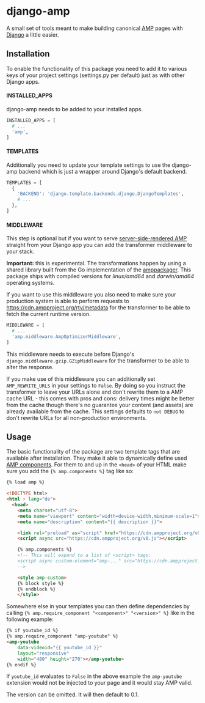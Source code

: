 # django-amp

A small set of tools meant to make building canonical [AMP](https://amp.dev) pages with [Django](https://www.djangoproject.com/) a little easier.

## Installation

To enable the functionality of this package you need to add it to various keys of your project settings (settings.py per default) just as with other Django apps.

#### INSTALLED_APPS
django-amp needs to be added to your installed apps.

```python
INSTALLED_APPS = [
  # ...
  'amp',
]
```

#### TEMPLATES
Additionally you need to update your template settings to use the django-amp backend which is just a wrapper around Django's default backend.


```python
TEMPLATES = [
  {
    'BACKEND': 'django.template.backends.django.DjangoTemplates',
    # ...
  },
]
```

#### MIDDLEWARE
This step is optional but if you want to serve [server-side-rendered AMP](https://github.com/ampproject/amphtml/blob/master/spec/amp-cache-modifications.md) straight from your Django app you can add the transformer middleware to your stack.

**Important:** this is experimental. The transformations happen by using a shared library built from the Go implementation of the [amppackager](https://github.com/ampproject/amppackager/tree/releases/transformer). This package ships with compiled versions for *linux/amd64* and *darwin/amd64* operating systems.

If you want to use this middleware you also need to make sure your production system is able to perform requests to https://cdn.ampproject.org/rtv/metadata for the transformer to be able to fetch the current runtime version.

```python
MIDDLEWARE = [
  # ...
  'amp.middleware.AmpOptimizerMiddleware',
]
```

This middleware needs to execute before Django's `django.middleware.gzip.GZipMiddleware` for the transformer to be able to alter the response.

If you make use of this middleware you can additionally set `AMP_REWRITE_URLS` in your settings to `False`. By doing so you instruct the transformer to leave your URLs alone and don't rewrite them to a AMP cache URL - this comes with pros and cons: delivery times might be better from the cache though there's no guarantee your content (and assets) are already available from the cache. This settings defaults to `not DEBUG` to don't rewrite URLs for all non-production environments.

## Usage
The basic functionality of the package are two template tags that are available after installation. They make it able to dynamically define used [AMP components](https://amp.dev/documentation/components/). For them to and up in the `<head>` of your HTML make sure you add the `{% amp.components %}` tag like so:

```html
{% load amp %}

<!DOCTYPE html>
<html ⚡ lang="de">
  <head>
    <meta charset="utf-8">
    <meta name="viewport" content="width=device-width,minimum-scale=1">
    <meta name="description" content="{{ description }}">

    <link rel="preload" as="script" href="https://cdn.ampproject.org/v0.js">
    <script async src="https://cdn.ampproject.org/v0.js"></script>

    {% amp.components %}
    <!-- This will expand to a list of <script> tags:
    <script async custom-element="amp-..." src="https://cdn.ampproject.org/v0/amp-...-0.1.js"></script>
    -->

    <style amp-custom>
    {% block style %}
    {% endblock %}
    </style>
```

Somewhere else in your templates you can then define dependencies by calling `{% amp.require_component "<component>" "<version>" %}` like in the following example:

```html
{% if youtube_id %}
{% amp.require_component "amp-youtube" %}
<amp-youtube
    data-videoid="{{ youtube_id }}"
    layout="responsive"
    width="480" height="270"></amp-youtube>
{% endif %}
```

 If `youtube_id` evaluates to `False` in the above example the `amp-youtube` extension would not be injected to your page and it would stay AMP valid.

The version can be omitted. It will then default to 0.1.
